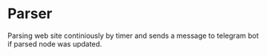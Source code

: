 # Parser

Parsing web site continiously by timer and sends a message to telegram bot if parsed node was updated.

